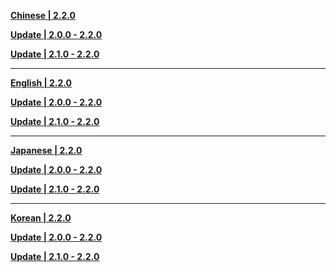 **[Chinese | 2.2.0](https://autopatchcnws.yuanshen.com/client_app/pc_mihoyo/20211013_a336065295309dbe/Audio_Chinese_2.2.0.zip)**

**[Update | 2.0.0 - 2.2.0](https://autopatchcnws.yuanshen.com/client_app/update/hk4e_cn/18/zh-cn_2.0.0_2.2.0_diff_T3YBPKfdh2i1qmxn.zip)**

**[Update | 2.1.0 - 2.2.0](https://autopatchcnws.yuanshen.com/client_app/update/hk4e_cn/18/zh-cn_2.1.0_2.2.0_diff_Puh1miF0jOLkweHD.zip)**

---

**[English | 2.2.0](https://autopatchcnws.yuanshen.com/client_app/pc_mihoyo/20211013_a336065295309dbe/Audio_English(US)_2.2.0.zip)**

**[Update | 2.0.0 - 2.2.0](https://autopatchcnws.yuanshen.com/client_app/update/hk4e_cn/18/en-us_2.0.0_2.2.0_diff_0diwUhN3HLB9A2ju.zip)**

**[Update | 2.1.0 - 2.2.0](https://autopatchcnws.yuanshen.com/client_app/update/hk4e_cn/18/en-us_2.1.0_2.2.0_diff_o25QjGWDUJlgbrMc.zip)**

---

**[Japanese | 2.2.0](https://autopatchcnws.yuanshen.com/client_app/pc_mihoyo/20211013_a336065295309dbe/Audio_Japanese_2.2.0.zip)**

**[Update | 2.0.0 - 2.2.0](https://autopatchcnws.yuanshen.com/client_app/update/hk4e_cn/18/ja-jp_2.0.0_2.2.0_diff_25NZrflSVBeJuFOK.zip)**

**[Update | 2.1.0 - 2.2.0](https://autopatchcnws.yuanshen.com/client_app/update/hk4e_cn/18/ja-jp_2.1.0_2.2.0_diff_LYt3QsNSB24o8uJR.zip)**

---

**[Korean | 2.2.0](https://autopatchcnws.yuanshen.com/client_app/pc_mihoyo/20211013_a336065295309dbe/Audio_Korean_2.2.0.zip)**

**[Update | 2.0.0 - 2.2.0](https://autopatchcnws.yuanshen.com/client_app/update/hk4e_cn/18/ko-kr_2.0.0_2.2.0_diff_IuZ1oLHpJv2B6aWf.zip)**

**[Update | 2.1.0 - 2.2.0](https://autopatchcnws.yuanshen.com/client_app/update/hk4e_cn/18/ko-kr_2.1.0_2.2.0_diff_utK5Hb0cqh6o7eTJ.zip)**
